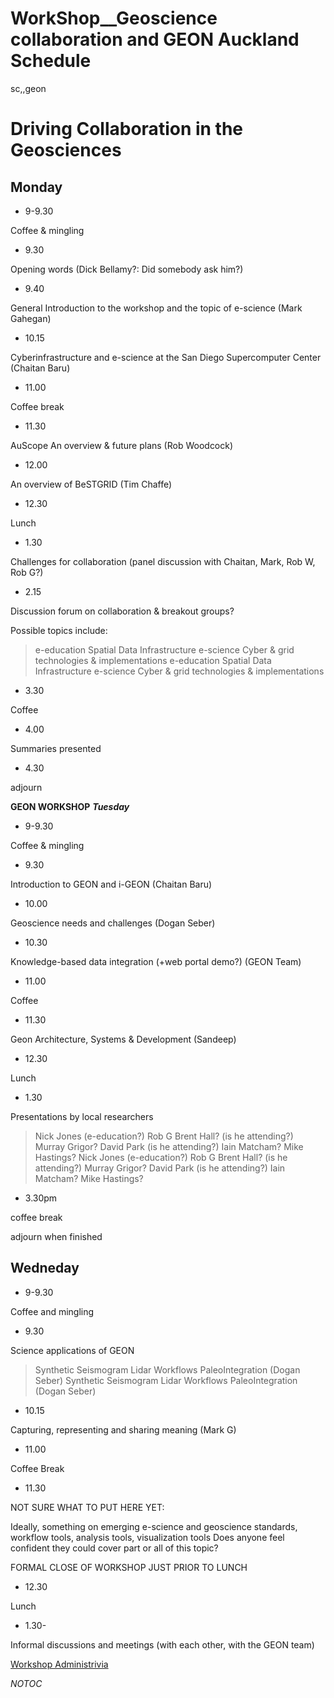 # WorkShop__Geoscience collaboration and GEON Auckland Schedule

sc,,geon

# Driving Collaboration in the Geosciences

## Monday

- 9-9.30

Coffee & mingling
- 9.30

Opening words (Dick Bellamy?: Did somebody ask him?)
- 9.40

General Introduction to the workshop and the topic of e-science  (Mark Gahegan)
- 10.15

Cyberinfrastructure and e-science at the San Diego Supercomputer Center  (Chaitan Baru)
- 11.00

Coffee break
- 11.30

AuScope  An overview & future plans  (Rob Woodcock)
- 12.00

An overview of BeSTGRID (Tim Chaffe)
- 12.30

Lunch
- 1.30

Challenges for collaboration (panel discussion with Chaitan, Mark, Rob W, Rob G?)
- 2.15

Discussion forum on collaboration & breakout groups?

Possible topics include:


>  e-education
>  Spatial Data Infrastructure
>  e-science
>  Cyber & grid technologies & implementations
>  e-education
>  Spatial Data Infrastructure
>  e-science
>  Cyber & grid technologies & implementations

- 3.30

Coffee
- 4.00

Summaries presented
- 4.30

adjourn

**GEON WORKSHOP**
***Tuesday***
- 9-9.30

Coffee & mingling
- 9.30

Introduction to GEON and i-GEON  (Chaitan Baru)
- 10.00

Geoscience needs and challenges  (Dogan Seber)
- 10.30

Knowledge-based data integration (+web portal demo?)  (GEON Team)
- 11.00

Coffee
- 11.30

Geon Architecture, Systems & Development  (Sandeep)
- 12.30

Lunch
- 1.30

Presentations by local researchers


>  Nick Jones (e-education?)
>  Rob G
>  Brent Hall?  (is he attending?)
>  Murray Grigor?
>  David Park (is he attending?)
>  Iain Matcham?
>  Mike Hastings?
>  Nick Jones (e-education?)
>  Rob G
>  Brent Hall?  (is he attending?)
>  Murray Grigor?
>  David Park (is he attending?)
>  Iain Matcham?
>  Mike Hastings?

- 3.30pm

coffee break

adjourn when finished

## Wedneday

- 9-9.30

Coffee and mingling
- 9.30

Science applications of GEON


>  Synthetic Seismogram
>  Lidar Workflows
>  PaleoIntegration (Dogan Seber)
>  Synthetic Seismogram
>  Lidar Workflows
>  PaleoIntegration (Dogan Seber)

- 10.15

Capturing, representing and sharing meaning  (Mark G)
- 11.00

Coffee Break
- 11.30

NOT SURE WHAT TO PUT HERE YET: 

Ideally, something on emerging e-science and geoscience standards, workflow tools, analysis tools, visualization tools   Does anyone feel confident they could cover part or all of this topic?

FORMAL CLOSE OF WORKSHOP JUST PRIOR TO LUNCH
- 12.30

Lunch
- 1.30-

Informal discussions and meetings (with each other, with the GEON team)

[Workshop Administrivia](workshop__geoscience-november-2007-administration.md)

_*NOTOC*_
